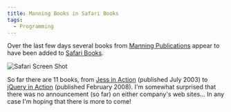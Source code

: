 ```yaml
---
title: Manning Books in Safari Books
tags:
  - Programming
---
```


Over the last few days several books from [Manning Publications](http://www.manning.com/) appear to have been added to [Safari Books](http://my.safaribooksonline.com/).

![Safari Screen Shot](safari.png)

So far there are 11 books, from [Jess in Action](http://my.safaribooksonline.com/9781930110892) (published July 2003) to [jQuery in Action](http://my.safaribooksonline.com/9781933988351) (published February 2008). I'm somewhat surprised that there was no announcement (so far) on either company's web sites... In any case I'm hoping that there is more to come!
